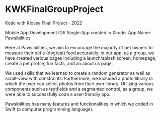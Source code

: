 # KWKFinalGroupProject
Kode with Klossy Final Project - 2022

Mobile App Development IOS Single-App created in Xcode.
App Name: Pawsibilities

Here at Pawsibilities, we aim to encourage the majority of pet owners to measure their pet's (dog/cat) food accurately. 
In our app, as a group, we have created various pages including a launch/splash screen, homepage, create a pet profile, fun facts, and an about us
page.

We used skills that we learned to create a random generator as well as scroll-view with constraints. Furthermore, we included a photo library in which the user can select photos from their own library.
Utilizing various components such as textfields and a segmented control, as a group, we were able to successfully code a user-friendly app. 

Pawsibilities has many features and functionalities in which we coded in Swift (a computer programming language).
